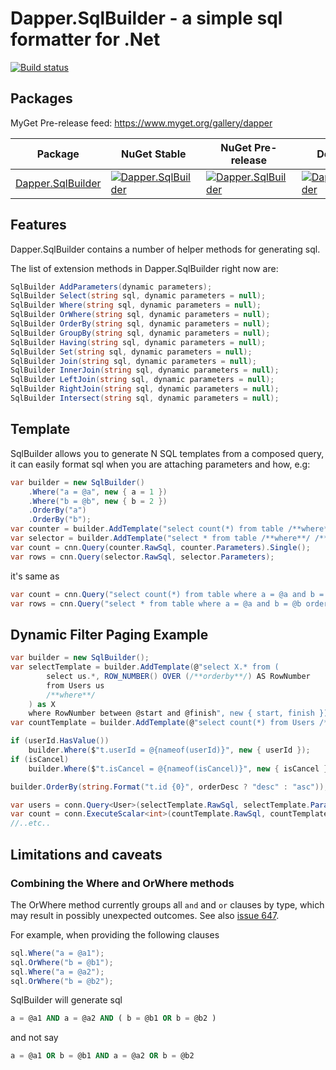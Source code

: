 Dapper.SqlBuilder - a simple sql formatter for .Net
========================================
[![Build status](https://ci.appveyor.com/api/projects/status/1w448i6nfxd14w75?svg=true)](https://ci.appveyor.com/project/StackExchange/dapper-SqlBuilder)

Packages
--------

MyGet Pre-release feed: https://www.myget.org/gallery/dapper

| Package                                                      | NuGet Stable                                                 | NuGet Pre-release                                            | Downloads                                                    | MyGet                                                        |
| ------------------------------------------------------------ | ------------------------------------------------------------ | ------------------------------------------------------------ | ------------------------------------------------------------ | ------------------------------------------------------------ |
| [Dapper.SqlBuilder](https://www.nuget.org/packages/Dapper.SqlBuilder/) | [![Dapper.SqlBuilder](https://img.shields.io/nuget/v/Dapper.SqlBuilder.svg)](https://www.nuget.org/packages/Dapper.SqlBuilder/) | [![Dapper.SqlBuilder](https://img.shields.io/nuget/vpre/Dapper.SqlBuilder.svg)](https://www.nuget.org/packages/Dapper.SqlBuilder/) | [![Dapper.SqlBuilder](https://img.shields.io/nuget/dt/Dapper.SqlBuilder.svg)](https://www.nuget.org/packages/Dapper.SqlBuilder/) | [![Dapper.SqlBuilder MyGet](https://img.shields.io/myget/dapper/vpre/Dapper.SqlBuilder.svg)](https://www.myget.org/feed/dapper/package/nuget/Dapper.SqlBuilder) |

Features
--------

Dapper.SqlBuilder contains a number of helper methods for generating sql. 

The list of extension methods in Dapper.SqlBuilder right now are:

```csharp
SqlBuilder AddParameters(dynamic parameters);
SqlBuilder Select(string sql, dynamic parameters = null);
SqlBuilder Where(string sql, dynamic parameters = null);
SqlBuilder OrWhere(string sql, dynamic parameters = null);
SqlBuilder OrderBy(string sql, dynamic parameters = null);
SqlBuilder GroupBy(string sql, dynamic parameters = null);
SqlBuilder Having(string sql, dynamic parameters = null);
SqlBuilder Set(string sql, dynamic parameters = null);
SqlBuilder Join(string sql, dynamic parameters = null);
SqlBuilder InnerJoin(string sql, dynamic parameters = null);
SqlBuilder LeftJoin(string sql, dynamic parameters = null);
SqlBuilder RightJoin(string sql, dynamic parameters = null);
SqlBuilder Intersect(string sql, dynamic parameters = null);
```


Template
--------

SqlBuilder allows you to generate N SQL templates from a composed query, it can easily format sql when you are attaching parameters and how, e.g:  
```csharp
var builder = new SqlBuilder()
    .Where("a = @a", new { a = 1 })
    .Where("b = @b", new { b = 2 })
    .OrderBy("a")
    .OrderBy("b");
var counter = builder.AddTemplate("select count(*) from table /**where**/");
var selector = builder.AddTemplate("select * from table /**where**/ /**orderby**/");
var count = cnn.Query(counter.RawSql, counter.Parameters).Single();
var rows = cnn.Query(selector.RawSql, selector.Parameters);
```

it's same as 
```csharp
var count = cnn.Query("select count(*) from table where a = @a and b = @b", new { a = 1, b = 1 });
var rows = cnn.Query("select * from table where a = @a and b = @b order by a, b", new { a = 1, b = 1 });
```

Dynamic Filter Paging Example
----------

```csharp
var builder = new SqlBuilder();
var selectTemplate = builder.AddTemplate(@"select X.* from (
        select us.*, ROW_NUMBER() OVER (/**orderby**/) AS RowNumber 
        from Users us 
        /**where**/
    ) as X 
    where RowNumber between @start and @finish", new { start, finish });
var countTemplate = builder.AddTemplate(@"select count(*) from Users /**where**/");

if (userId.HasValue())
    builder.Where($"t.userId = @{nameof(userId)}", new { userId });
if (isCancel)
    builder.Where($"t.isCancel = @{nameof(isCancel)}", new { isCancel });

builder.OrderBy(string.Format("t.id {0}", orderDesc ? "desc" : "asc"));

var users = conn.Query<User>(selectTemplate.RawSql, selectTemplate.Parameters);
var count = conn.ExecuteScalar<int>(countTemplate.RawSql, countTemplate.Parameters);
//..etc..
```

Limitations and caveats
--------

### Combining the Where and OrWhere methods

The OrWhere method currently groups all `and` and `or` clauses by type,
which may result in possibly unexpected outcomes.
See also [issue 647](https://github.com/DapperLib/Dapper/issues/647).

For example, when providing the following clauses
```csharp
sql.Where("a = @a1");
sql.OrWhere("b = @b1");
sql.Where("a = @a2");
sql.OrWhere("b = @b2");
```

SqlBuilder will generate sql
```sql
a = @a1 AND a = @a2 AND ( b = @b1 OR b = @b2 )
```

and not say
```sql
a = @a1 OR b = @b1 AND a = @a2 OR b = @b2
```
